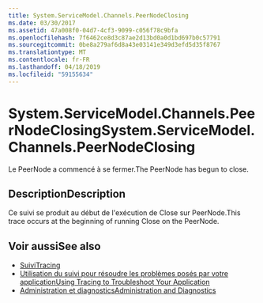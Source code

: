 ```yaml
---
title: System.ServiceModel.Channels.PeerNodeClosing
ms.date: 03/30/2017
ms.assetid: 47a008f0-04d7-4cf3-9099-c056f78c9bfa
ms.openlocfilehash: 7f6462ce8d3c87ae2d13bd0a0d1bd697b0c57791
ms.sourcegitcommit: 0be8a279af6d8a43e03141e349d3efd5d35f8767
ms.translationtype: MT
ms.contentlocale: fr-FR
ms.lasthandoff: 04/18/2019
ms.locfileid: "59155634"
---
```

# <a name="systemservicemodelchannelspeernodeclosing"></a><span data-ttu-id="05968-102">System.ServiceModel.Channels.PeerNodeClosing</span><span class="sxs-lookup"><span data-stu-id="05968-102">System.ServiceModel.Channels.PeerNodeClosing</span></span>
<span data-ttu-id="05968-103">Le PeerNode a commencé à se fermer.</span><span class="sxs-lookup"><span data-stu-id="05968-103">The PeerNode has begun to close.</span></span>  
  
## <a name="description"></a><span data-ttu-id="05968-104">Description</span><span class="sxs-lookup"><span data-stu-id="05968-104">Description</span></span>  
 <span data-ttu-id="05968-105">Ce suivi se produit au début de l'exécution de Close sur PeerNode.</span><span class="sxs-lookup"><span data-stu-id="05968-105">This trace occurs at the beginning of running Close on the PeerNode.</span></span>  
  
## <a name="see-also"></a><span data-ttu-id="05968-106">Voir aussi</span><span class="sxs-lookup"><span data-stu-id="05968-106">See also</span></span>

- [<span data-ttu-id="05968-107">Suivi</span><span class="sxs-lookup"><span data-stu-id="05968-107">Tracing</span></span>](../../../../../docs/framework/wcf/diagnostics/tracing/index.md)
- [<span data-ttu-id="05968-108">Utilisation du suivi pour résoudre les problèmes posés par votre application</span><span class="sxs-lookup"><span data-stu-id="05968-108">Using Tracing to Troubleshoot Your Application</span></span>](../../../../../docs/framework/wcf/diagnostics/tracing/using-tracing-to-troubleshoot-your-application.md)
- [<span data-ttu-id="05968-109">Administration et diagnostics</span><span class="sxs-lookup"><span data-stu-id="05968-109">Administration and Diagnostics</span></span>](../../../../../docs/framework/wcf/diagnostics/index.md)
